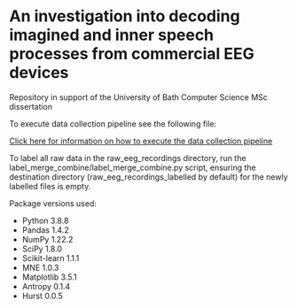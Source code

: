 # An investigation into decoding imagined and inner speech processes from commercial EEG devices
Repository in support of the University of Bath Computer Science MSc dissertation

To execute data collection pipeline see the following file: 

[Click here for information on how to execute the data collection pipeline](/installers/configuration.txt)

To label all raw data in the raw_eeg_recordings directory, run the label_merge_combine/label_merge_combine.py script, ensuring the destination directory (raw_eeg_recordings_labelled by default) for the newly labelled files is empty.

Package versions used:
* Python 3.8.8
* Pandas 1.4.2
* NumPy 1.22.2
* SciPy 1.8.0
* Scikit-learn 1.1.1
* MNE 1.0.3
* Matplotlib 3.5.1
* Antropy 0.1.4
* Hurst 0.0.5
